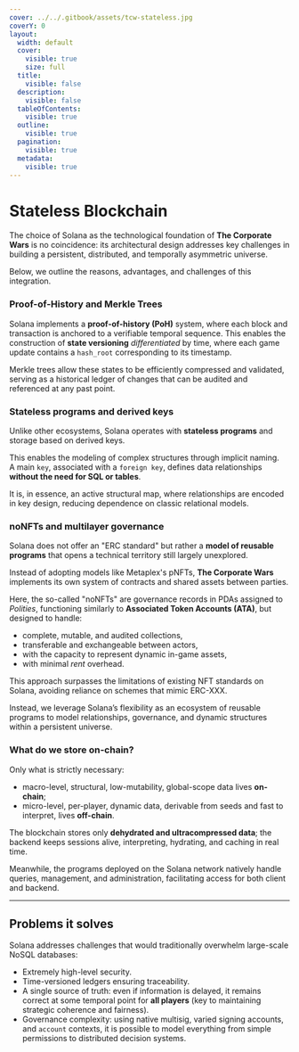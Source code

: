 ```yaml
---
cover: ../../.gitbook/assets/tcw-stateless.jpg
coverY: 0
layout:
  width: default
  cover:
    visible: true
    size: full
  title:
    visible: false
  description:
    visible: false
  tableOfContents:
    visible: true
  outline:
    visible: true
  pagination:
    visible: true
  metadata:
    visible: true
---
```


# Stateless Blockchain

The choice of Solana as the technological foundation of **The Corporate Wars** is no coincidence: its architectural design addresses key challenges in building a persistent, distributed, and temporally asymmetric universe.

Below, we outline the reasons, advantages, and challenges of this integration.

### Proof-of-History and Merkle Trees

Solana implements a **proof-of-history (PoH)** system, where each block and transaction is anchored to a verifiable temporal sequence. This enables the construction of **state versioning** _differentiated_ by time, where each game update contains a `hash_root` corresponding to its timestamp.

Merkle trees allow these states to be efficiently compressed and validated, serving as a historical ledger of changes that can be audited and referenced at any past point.

### Stateless programs and derived keys

Unlike other ecosystems, Solana operates with **stateless programs** and storage based on derived keys.

This enables the modeling of complex structures through implicit naming.\
A main `key`, associated with a `foreign key`, defines data relationships **without the need for SQL or tables**.

It is, in essence, an active structural map, where relationships are encoded in key design, reducing dependence on classic relational models.

### noNFTs and multilayer governance

Solana does not offer an "ERC standard" but rather a **model of reusable programs** that opens a technical territory still largely unexplored.

Instead of adopting models like Metaplex's pNFTs, **The Corporate Wars** implements its own system of contracts and shared assets between parties.

Here, the so-called "noNFTs" are governance records in PDAs assigned to _Polities_, functioning similarly to **Associated Token Accounts (ATA)**, but designed to handle:

* complete, mutable, and audited collections,
* transferable and exchangeable between actors,
* with the capacity to represent dynamic in-game assets,
* with minimal _rent_ overhead.

This approach surpasses the limitations of existing NFT standards on Solana, avoiding reliance on schemes that mimic ERC-XXX.

Instead, we leverage Solana’s flexibility as an ecosystem of reusable programs to model relationships, governance, and dynamic structures within a persistent universe.

### What do we store on-chain?

Only what is strictly necessary:

* macro-level, structural, low-mutability, global-scope data lives **on-chain**;
* micro-level, per-player, dynamic data, derivable from seeds and fast to interpret, lives **off-chain**.

The blockchain stores only **dehydrated and ultracompressed data**; the backend keeps sessions alive, interpreting, hydrating, and caching in real time.

Meanwhile, the programs deployed on the Solana network natively handle queries, management, and administration, facilitating access for both client and backend.

***

## Problems it solves

Solana addresses challenges that would traditionally overwhelm large-scale NoSQL databases:

* Extremely high-level security.
* Time-versioned ledgers ensuring traceability.
* A single source of truth: even if information is delayed, it remains correct at some temporal point for **all players** (key to maintaining strategic coherence and fairness).
* Governance complexity: using native multisig, varied signing accounts, and `account` contexts, it is possible to model everything from simple permissions to distributed decision systems.
